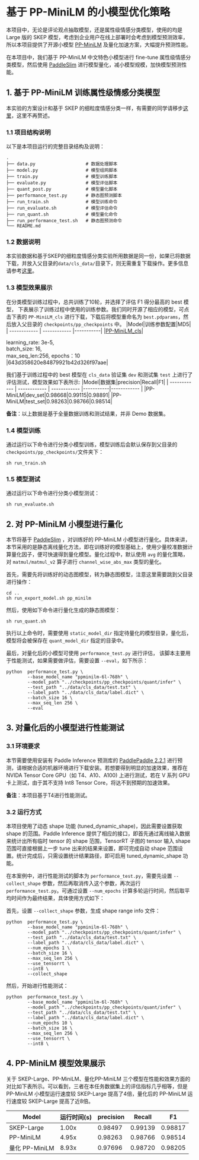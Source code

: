 # 基于 PP-MiniLM 的小模型优化策略

本项目中，无论是评论观点抽取模型，还是属性级情感分类模型，使用的均是 Large 版的 SKEP 模型，考虑到企业用户在线上部署时会考虑到模型预测效率，所以本项目提供了开源小模型 [PP-MiniLM](https://github.com/PaddlePaddle/PaddleNLP/tree/develop/examples/model_compression/pp-minilm) 及量化加速方案，大幅提升预测性能。

在本项目中，我们基于 PP-MiniLM 中文特色小模型进行 fine-tune 属性级情感分类模型，然后使用 [PaddleSlim](https://github.com/PaddlePaddle/PaddleSlim) 进行模型量化，减小模型规模，加快模型预测性能。 

## 1. 基于 PP-MiniLM 训练属性级情感分类模型

本实验的方案设计和基于 SKEP 的细粒度情感分类一样，有需要的同学请移步[这里](./../classification/README.md)，这里不再赘述。

### 1.1 项目结构说明
以下是本项目运行的完整目录结构及说明：

```shell
.
├── data.py                   # 数据处理脚本
├── model.py                  # 模型组网脚本
├── train.py                  # 模型训练脚本
├── evaluate.py               # 模型评估脚本
├── quant_post.py             # 模型量化脚本
├── performance_test.py       # 静态图预测脚本
├── run_train.sh              # 模型训练命令
├── run_evaluate.sh           # 模型评估命令
├── run_quant.sh              # 模型量化命令
├── run_performance_test.sh   # 静态图预测命令
└── README.md
```

### 1.2 数据说明

本实验数据和基于SKEP的细粒度情感分类实验所用数据是同一份，如果已将数据下载，并放入父目录的`data/cls_data/`目录下，则无需重复下载操作。更多信息请参考[这里](../classification/README.md)。

### 1.3 模型效果展示

在分类模型训练过程中，总共训练了10轮，并选择了评估 F1 得分最高的 best 模型， 下表展示了训练过程中使用的训练参数。我们同时开源了相应的模型，可点击下表的 `PP-MiniLM_cls` 进行下载，下载后将模型重命名为 `best.pdparams`，然后放入父目录的 `checkpoints/pp_checkpoints` 中。
|Model|训练参数配置|MD5|
| ------------ | ------------ |-----------|
|[PP-MiniLM_cls](https://bj.bcebos.com/paddlenlp/models/best_mini.pdparams)|<div style="width: 150pt"> learning_rate: 3e-5, batch_size: 16, max_seq_len:256, epochs：10 </div>|643d358620e84879921b42d326f97aae|

我们基于训练过程中的 best 模型在 `cls_data` 验证集 `dev` 和测试集 `test` 上进行了评估测试，模型效果如下表所示:
|Model|数据集|precision|Recall|F1|
| ------------ | ------------ | ------------ |-----------|------------ |
|PP-MiniLM|dev_set|0.98668|0.99115|0.98891|
|PP-MiniLM|test_set|0.98263|0.98766|0.98514|

**备注**：以上数据是基于全量数据训练和测试结果，并非 Demo 数据集。

### 1.4 模型训练
通过运行以下命令进行分类小模型训练，模型训练后会默认保存到父目录的`checkpoints/pp_checkpoints/`文件夹下：
```shell
sh run_train.sh
```

### 1.5 模型测试
通过运行以下命令进行分类小模型测试：
```shell
sh run_evaluate.sh
```

## 2. 对 PP-MiniLM 小模型进行量化
本节将基于 [PaddleSlim](https://github.com/PaddlePaddle/PaddleSlim) ，对训练好的 PP-MiniLM 小模型进行量化。具体来讲，本节采用的是静态离线量化方法，即在训练好的模型基础上，使用少量校准数据计算量化因子，便可快速得到量化模型。量化过程中，默认使用 `avg` 的量化策略，对 `matmul/matmul_v2` 算子进行 `channel_wise_abs_max` 类型的量化。

首先，需要先将训练好的动态图模型，转为静态图模型，注意这里需要跳到父目录进行操作：
```shell
cd ..
sh run_export_model.sh pp_minilm
```

然后，使用如下命令进行量化生成的静态图模型：
```shell
sh run_quant.sh
```
执行以上命令时，需要使用 `static_model_dir` 指定待量化的模型目录，量化后，模型将会被保存在 `quant_model_dir` 指定的目录中。

最后，对量化后的小模型可使用 `performance_test.py` 进行评估， 该脚本主要用于性能测试，如果需要做评估，需要设置 `--eval`，如下所示：
```shell
python  performance_test.py \
        --base_model_name "ppminilm-6l-768h" \
        --model_path "../checkpoints/pp_checkpoints/quant/infer" \
        --test_path "../data/cls_data/test.txt" \
        --label_path "../data/cls_data/label.dict" \
        --batch_size 16 \
        --max_seq_len 256 \
        --eval
```

## 3. 对量化后的小模型进行性能测试

### 3.1 环境要求
本节需要使用安装有 Paddle Inference 预测库的 [PaddlePaddle 2.2.1](https://paddleinference.paddlepaddle.org.cn/user_guides/download_lib.html) 进行预测，请根据合适的机器环境进行下载安装。若想要得到明显的加速效果，推荐在 NVIDA Tensor Core GPU（如 T4、A10、A100) 上进行测试，若在 V 系列 GPU 卡上测试，由于其不支持 Int8 Tensor Core，将达不到预期的加速效果。

**备注**：本项目基于T4进行性能测试。

### 3.2 运行方式
本项目使用了动态 shape 功能 (tuned_dynamic_shape)，因此需要设置获取 shape 的范围。Paddle Inference 提供了相应的接口，即首先通过离线输入数据来统计出所有临时 tensor 的 shape 范围，TensorRT 子图的 tensor 输入 shape 范围可直接根据上一步 tune 出来的结果来设置，即可完成自动 shape 范围设置。统计完成后，只需设置统计结果路径，即可启用 tuned_dynamic_shape 功能。

在本案例中，进行性能测试的脚本为 `performance_test.py`，需要先设置 `--collect_shape` 参数，然后再取消传入这个参数，再次运行 `performance_test.py`。可通过设置 `--num_epochs` 计算多轮运行时间，然后取平均时间作为最终结果，具体使用方式如下：

首先，设置 `--collect_shape` 参数，生成 shape range info 文件：
```shell
python  performance_test.py \
        --base_model_name "ppminilm-6l-768h" \
        --model_path "../checkpoints/pp_checkpoints/quant/infer" \
        --test_path "../data/cls_data/test.txt" \
        --label_path "../data/cls_data/label.dict" \
        --num_epochs 1 \
        --batch_size 16 \
        --max_seq_len 256 \
        --use_tensorrt \
        --int8 \
        --collect_shape
```
然后，开始进行性能测试：
```shell
python  performance_test.py \
        --base_model_name "ppminilm-6l-768h" \
        --model_path "../checkpoints/pp_checkpoints/quant/infer" \
        --test_path "../data/cls_data/test.txt" \
        --label_path "../data/cls_data/label.dict" \
        --num_epochs 10 \
        --batch_size 16 \
        --max_seq_len 256 \
        --use_tensorrt \
        --int8 \
```


## 4. PP-MiniLM 模型效果展示

关于 SKEP-Large、PP-MiniLM、量化PP-MiniLM 三个模型在性能和效果方面的对比如下表所示。可以看到，三者在本任务数据集上的评估指标几乎相等，但是 PP-MiniLM 小模型运行速度较 SKEP-Large 提高了4倍，量化后的 PP-MiniLM 运行速度较 SKEP-Large 提高了近8倍。

|Model|运行时间(s)|precision|Recall|F1|
| ------------ | ------------ | ------------ |-----------|------------ |
|SKEP-Large|1.00x|0.98497|0.99139|0.98817|
|PP-MiniLM|4.95x|0.98263|0.98766|0.98514|
|量化 PP-MiniLM|8.93x|0.97696|0.98720|0.98205|
